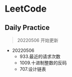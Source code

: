 # LeetCode
## Daily Practice
> 20220506 开始更新
- 20220506
    - 933.最近的请求次数
    - 1009.十进制整数的反码
    - 707.设计链表